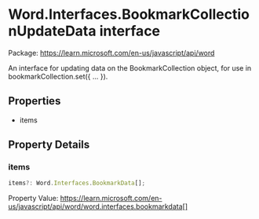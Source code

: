 # Word.Interfaces.BookmarkCollectionUpdateData interface

Package: https://learn.microsoft.com/en-us/javascript/api/word

An interface for updating data on the BookmarkCollection object, for use in bookmarkCollection.set({ ... }).

## Properties

- items

## Property Details

### items

```typescript
items?: Word.Interfaces.BookmarkData[];
```

Property Value: https://learn.microsoft.com/en-us/javascript/api/word/word.interfaces.bookmarkdata[]